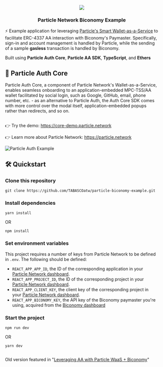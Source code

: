 <div align="center">
  <a href="https://particle.network/">
    <img src="https://i.imgur.com/xmdzXU4.png" />
  </a>
  <h3>
    Particle Network Biconomy Example
  </h3>
</div>

⚡️ Example application for leveraging [Particle's Smart Wallet-as-a-Service](https://particle.network/) to facilitate ERC-4337 AA interaction with Biconomy's Paymaster. Specifically, sign-in and account management is handled by Particle, while the sending of a sample **gasless** transaction is handled by Biconomy.

Built using **Particle Auth Core**, **Particle AA SDK**, **TypeScript**, and **Ethers**

## 🔑 Particle Auth Core
Particle Auth Core, a component of Particle Network's Wallet-as-a-Service, enables seamless onboarding to an application-embedded MPC-TSS/AA wallet facilitated by social login, such as Google, GitHub, email, phone number, etc. - as an alternative to Particle Auth, the Auth Core SDK comes with more control over the modal itself, application-embedded popups rather than redirects, and so on.

##

👉 Try the demo: https://core-demo.particle.network

👉 Learn more about Particle Network: https://particle.network

![Particle Auth Example](https://i.imgur.com/ZM33jAF.png)

## 🛠️ Quickstart

### Clone this repository
```
git clone https://github.com/TABASCOatw/particle-biconomy-example.git
```

### Install dependencies
```
yarn install
```
OR
```
npm install
```

### Set environment variables
This project requires a number of keys from Particle Network to be defined in `.env`. The following should be defined:
- `REACT_APP_APP_ID`, the ID of the corresponding application in your [Particle Network dashboard](https://dashboard.particle.network/#/applications).
- `REACT_APP_PROJECT_ID`, the ID of the corresponding project in your [Particle Network dashboard](https://dashboard.particle.network/#/applications).
-  `REACT_APP_CLIENT_KEY`, the client key of the corresponding project in your [Particle Network dashboard](https://dashboard.particle.network/#/applications).
-  `REACT_APP_BICONOMY_KEY`, the API key of the Biconomy paymaster you're using, acquired from the [Biconomy dashboard](https://dashboard.biconomy.io/)

### Start the project
```
npm run dev
```
OR
```
yarn dev
```

##
Old version featured in "[Leveraging AA with Particle WaaS + Biconomy](https://twitter.com/TABASCOweb3/status/1712401528039092640)"
